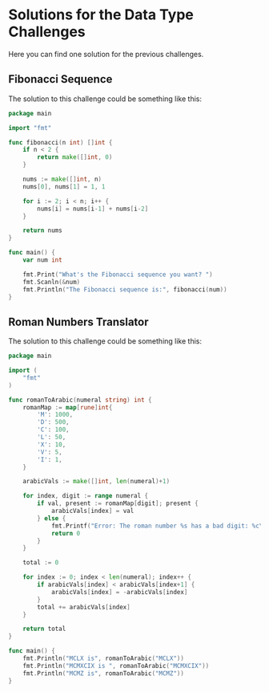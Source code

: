 # Solutions for the Data Type Challenges
Here you can find one solution for the previous challenges.

## Fibonacci Sequence
The solution to this challenge could be something like this:

```go
package main

import "fmt"

func fibonacci(n int) []int {
	if n < 2 {
		return make([]int, 0)
	}

	nums := make([]int, n)
	nums[0], nums[1] = 1, 1

	for i := 2; i < n; i++ {
		nums[i] = nums[i-1] + nums[i-2]
	}

	return nums
}

func main() {
	var num int

	fmt.Print("What's the Fibonacci sequence you want? ")
	fmt.Scanln(&num)
	fmt.Println("The Fibonacci sequence is:", fibonacci(num))
}

```

## Roman Numbers Translator
The solution to this challenge could be something like this:

```go
package main

import (
	"fmt"
)

func romanToArabic(numeral string) int {
	romanMap := map[rune]int{
		'M': 1000,
		'D': 500,
		'C': 100,
		'L': 50,
		'X': 10,
		'V': 5,
		'I': 1,
	}

	arabicVals := make([]int, len(numeral)+1)

	for index, digit := range numeral {
		if val, present := romanMap[digit]; present {
			arabicVals[index] = val
		} else {
			fmt.Printf("Error: The roman number %s has a bad digit: %c\n", numeral, digit)
			return 0
		}
	}

	total := 0

	for index := 0; index < len(numeral); index++ {
		if arabicVals[index] < arabicVals[index+1] {
			arabicVals[index] = -arabicVals[index]
		}
		total += arabicVals[index]
	}

	return total
}

func main() {
	fmt.Println("MCLX is", romanToArabic("MCLX"))
	fmt.Println("MCMXCIX is ", romanToArabic("MCMXCIX"))
	fmt.Println("MCMZ is", romanToArabic("MCMZ"))
}
```